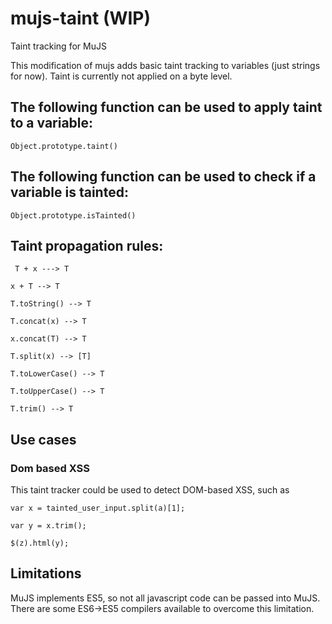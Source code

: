# mujs-taint (WIP)
Taint tracking for MuJS

This modification of mujs adds basic taint tracking to variables (just strings for now). Taint is currently not applied on a byte level.

## The following function can be used to apply taint to a variable:

``
Object.prototype.taint()
``

## The following function can be used to check if a variable is tainted:

``
Object.prototype.isTainted()
``

## Taint propagation rules:

`` T + x ---> T``

`` x + T --> T ``

`` T.toString() --> T ``

`` T.concat(x) --> T ``

`` x.concat(T) --> T ``

`` T.split(x) --> [T] ``

`` T.toLowerCase() --> T ``

`` T.toUpperCase() --> T ``

`` T.trim() --> T ``

## Use cases

### Dom based XSS
This taint tracker could be used to detect DOM-based XSS, such as

```
var x = tainted_user_input.split(a)[1];

var y = x.trim();

$(z).html(y);
```

## Limitations

MuJS implements ES5, so not all javascript code can be passed into MuJS. There are some ES6->ES5 compilers available to overcome this limitation.
